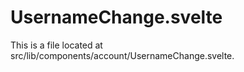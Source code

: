 # UsernameChange.svelte

This is a file located at src/lib/components/account/UsernameChange.svelte.

